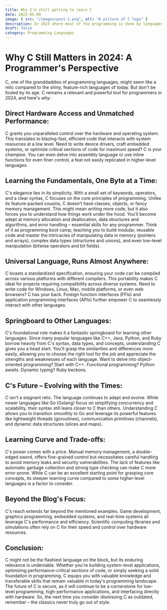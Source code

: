 ```yaml
---
title: Why I’m still getting to learn C
date: 2023-05-09
image: { src: "/images/post-1.png", alt: "A picture of C logo" }
description: In 2023 where most of the programming is done by languages like JavaScript and Python, Why C is still tough in colleges.
draft: false
category: Programming Languages
---
```


# Why C Still Matters in 2024: A Programmer's Perspective

C, one of the granddaddies of programming languages, might seem like a relic compared to the shiny, feature-rich languages of today. But don't be fooled by its age. C remains a relevant and powerful tool for programmers in 2024, and here's why:

## Direct Hardware Access and Unmatched Performance:

C grants you unparalleled control over the hardware and operating system. This translates to blazing-fast, efficient code that interacts with system resources at a low level. Need to write device drivers, craft embedded systems, or optimize critical sections of code for maximum speed? C is your champion. You can even delve into assembly language or use inline functions for even finer control, a feat not easily replicated in higher-level languages.

## Learning the Fundamentals, One Byte at a Time:

C's elegance lies in its simplicity. With a small set of keywords, operators, and a clear syntax, C focuses on the core principles of programming. Unlike its feature-packed cousins, C doesn't have classes, objects, or fancy memory management. This might mean writing more code, but it also forces you to understand how things work under the hood. You'll become adept at memory allocation and deallocation, data structures and algorithms, and error handling – essential skills for any programmer. Think of it as programming boot camp, teaching you to build modular, reusable code and master the intricacies of manipulating data in memory (pointers and arrays), complex data types (structures and unions), and even low-level manipulation (bitwise operators and bit fields).

## Universal Language, Runs Almost Anywhere:

C boasts a standardized specification, ensuring your code can be compiled across various platforms with different compilers. This portability makes C ideal for projects requiring compatibility across diverse systems. Need to write code for Windows, Linux, Mac, mobile platforms, or even web browsers? C has your back. Foreign function interfaces (FFIs) and application programming interfaces (APIs) further empower C to seamlessly interact with other languages.

## Springboard to Other Languages:

C's foundational role makes it a fantastic springboard for learning other languages. Since many popular languages like C++, Java, Python, and Ruby borrow heavily from C's syntax, data types, and concepts, understanding C gives you a head start. You'll grasp the similarities and differences more easily, allowing you to choose the right tool for the job and appreciate the strengths and weaknesses of each language. Want to delve into object-oriented programming? Start with C++. Functional programming? Python awaits. Dynamic typing? Ruby beckons.

## C's Future – Evolving with the Times:

C isn't a stagnant relic. The language continues to adapt and evolve. While newer languages like Go (Golang) focus on simplifying concurrency and scalability, their syntax still leans closer to C than others. Understanding C allows you to transition smoothly to Go and leverage its powerful features like lightweight threads (goroutines), communication primitives (channels), and dynamic data structures (slices and maps).

## Learning Curve and Trade-offs:

C's power comes with a price. Manual memory management, a double-edged sword, offers fine-grained control but necessitates careful handling to avoid memory leaks and security vulnerabilities. The lack of features like automatic garbage collection and strong type checking can make C more error-prone. While C can be an excellent starting point for grasping core concepts, its steeper learning curve compared to some higher-level languages is a factor to consider.

## Beyond the Blog's Focus:

C's reach extends far beyond the mentioned examples. Game development, graphics programming, embedded systems, and real-time systems all leverage C's performance and efficiency. Scientific computing libraries and simulations often rely on C for their speed and control over hardware resources.

## Conclusion:

C might not be the flashiest language on the block, but its enduring relevance is undeniable. Whether you're building system-level applications, optimizing performance-critical sections of code, or simply seeking a solid foundation in programming, C equips you with valuable knowledge and transferable skills that remain valuable in today's programming landscape. The future of C is secure, as it will continue to be a cornerstone for low-level programming, high-performance applications, and interfacing directly with hardware. So, the next time you consider dismissing C as outdated, remember – the classics never truly go out of style.

